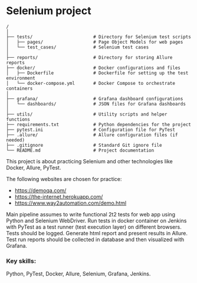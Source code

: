 # Selenium project
```
/
│
├── tests/                       # Directory for Selenium test scripts
│   ├── pages/                   # Page Object Models for web pages
│   └── test_cases/              # Selenium test cases
│
├── reports/                     # Directory for storing Allure reports
├── docker/                      # Docker configurations and files
│   ├── Dockerfile               # Dockerfile for setting up the test environment
│   └── docker-compose.yml       # Docker Compose to orchestrate containers
│
├── grafana/                     # Grafana dashboard configurations
│   └── dashboards/              # JSON files for Grafana dashboards
│
├── utils/                       # Utility scripts and helper functions
├── requirements.txt             # Python dependencies for the project
├── pytest.ini                   # Configuration file for PyTest
├── .allure/                     # Allure configuration files (if needed)
├── .gitignore                   # Standard Git ignore file
└── README.md                    # Project documentation
```
This project is about practicing Selenium and other technologies
like Docker, Allure, PyTest.

The following websites are chosen for practice:
- https://demoqa.com/
- https://the-internet.herokuapp.com/
- https://www.way2automation.com/demo.html

Main pipeline assumes to write functional 2t2 tests for web app
using Python and Selenium WebDriver. Run tests in docker 
container on Jenkins with PyTest as a test runner (test execution layer) on different
browsers. Tests should be logged. Generate html report and present results in Allure. 
Test run reports should be collected in database and then 
visualized with Grafana.

### Key skills:
Python, PyTest, Docker, Allure, Selenium, Grafana, Jenkins.







